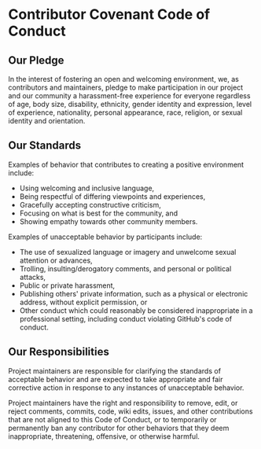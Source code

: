 # Contributor Covenant Code of Conduct

## Our Pledge

In the interest of fostering an open and welcoming environment, we, as contributors and maintainers, pledge to make participation in our project and our community a harassment-free experience for everyone regardless of age, body size, disability, ethnicity, gender identity and expression, level of experience, nationality, personal appearance, race, religion, or sexual identity and orientation.

## Our Standards

Examples of behavior that contributes to creating a positive environment include:

* Using welcoming and inclusive language,
* Being respectful of differing viewpoints and experiences,
* Gracefully accepting constructive criticism,
* Focusing on what is best for the community, and
* Showing empathy towards other community members.

Examples of unacceptable behavior by participants include:

* The use of sexualized language or imagery and unwelcome sexual attention or advances,
* Trolling, insulting/derogatory comments, and personal or political attacks,
* Public or private harassment,
* Publishing others' private information, such as a physical or electronic address, without explicit permission, or
* Other conduct which could reasonably be considered inappropriate in a professional setting, including conduct violating GitHub's code of conduct.

## Our Responsibilities

Project maintainers are responsible for clarifying the standards of acceptable behavior and are expected to take appropriate and fair corrective action in response to any instances of unacceptable behavior.

Project maintainers have the right and responsibility to remove, edit, or reject comments, commits, code, wiki edits, issues, and other contributions that are not aligned to this Code of Conduct, or to temporarily or permanently ban any contributor for other behaviors that they deem inappropriate, threatening, offensive, or otherwise harmful.
